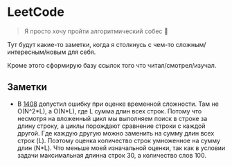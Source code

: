 # LeetCode

> Я просто хочу пройти алгоритмический собес 🥺

Тут будут какие-то заметки, когда я столкнусь с чем-то сложным/интересным/новым для себя.

Кроме этого сформирую базу ссылок того что читал/смотрел/изучал.

## Заметки

- В [1408](https://github.com/MarshalX/LeetCode/blob/58a7bf680ee220d3f61ae5646616178f0f790ddc/main.cpp) допустил ошибку при оценке временной сложности. Там не O(N^2\*L), а O(N\*L), где L сумма длин всех строк. Потому что несмотря на вложенный цикл мы выполняем поиск в строке за длину строку, а циклы порождают сравнение строки с каждой другой. Где каждую другую можно заменить на сумму длин всех строк (L). Поэтому оценка количество строк умноженное на сумму длин (N*L). Что меньше моей изначальной оценки, так как в условии задачи максимальная длинна строк 30, а количество слов 100. 